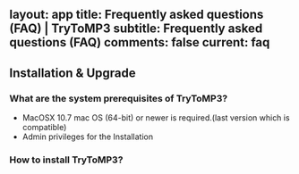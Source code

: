 layout: app
title: Frequently asked questions (FAQ) | TryToMP3
subtitle: Frequently asked questions (FAQ)
comments: false
current: faq
---


## Installation & Upgrade

### What are the system prerequisites of TryToMP3?
- MacOSX 10.7  mac OS (64-bit) or newer is required.(last version which is compatible)
- Admin privileges for the Installation


### How to install TryToMP3?
